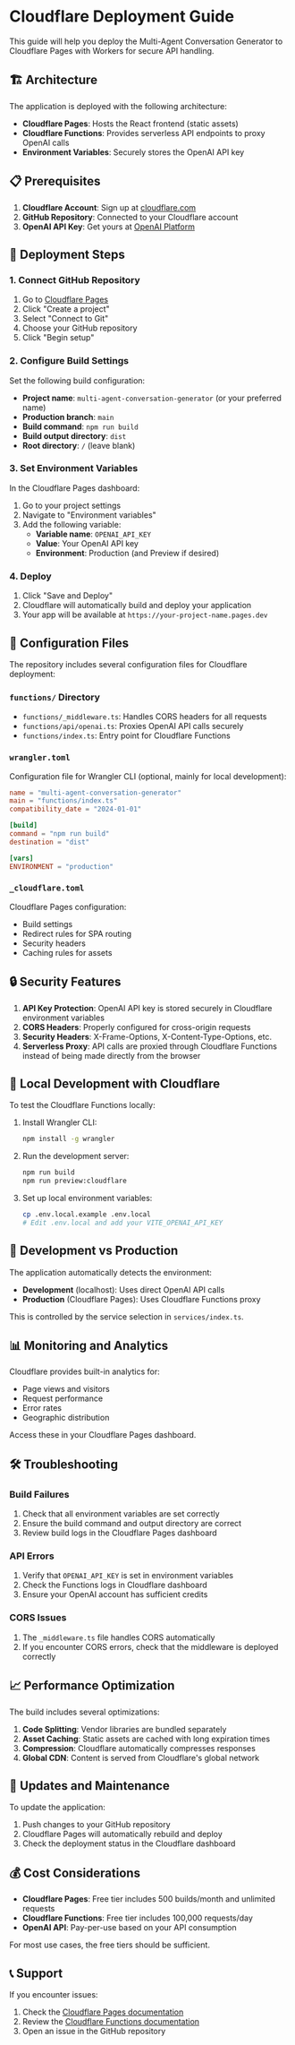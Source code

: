 # Cloudflare Deployment Guide

This guide will help you deploy the Multi-Agent Conversation Generator to Cloudflare Pages with Workers for secure API handling.

## 🏗️ Architecture

The application is deployed with the following architecture:

- **Cloudflare Pages**: Hosts the React frontend (static assets)
- **Cloudflare Functions**: Provides serverless API endpoints to proxy OpenAI calls
- **Environment Variables**: Securely stores the OpenAI API key

## 📋 Prerequisites

1. **Cloudflare Account**: Sign up at [cloudflare.com](https://cloudflare.com)
2. **GitHub Repository**: Connected to your Cloudflare account
3. **OpenAI API Key**: Get yours at [OpenAI Platform](https://platform.openai.com/account/api-keys)

## 🚀 Deployment Steps

### 1. Connect GitHub Repository

1. Go to [Cloudflare Pages](https://pages.cloudflare.com/)
2. Click "Create a project"
3. Select "Connect to Git"
4. Choose your GitHub repository
5. Click "Begin setup"

### 2. Configure Build Settings

Set the following build configuration:

- **Project name**: `multi-agent-conversation-generator` (or your preferred name)
- **Production branch**: `main`
- **Build command**: `npm run build`
- **Build output directory**: `dist`
- **Root directory**: `/` (leave blank)

### 3. Set Environment Variables

In the Cloudflare Pages dashboard:

1. Go to your project settings
2. Navigate to "Environment variables"
3. Add the following variable:
   - **Variable name**: `OPENAI_API_KEY`
   - **Value**: Your OpenAI API key
   - **Environment**: Production (and Preview if desired)

### 4. Deploy

1. Click "Save and Deploy"
2. Cloudflare will automatically build and deploy your application
3. Your app will be available at `https://your-project-name.pages.dev`

## 🔧 Configuration Files

The repository includes several configuration files for Cloudflare deployment:

### `functions/` Directory

- `functions/_middleware.ts`: Handles CORS headers for all requests
- `functions/api/openai.ts`: Proxies OpenAI API calls securely
- `functions/index.ts`: Entry point for Cloudflare Functions

### `wrangler.toml`

Configuration file for Wrangler CLI (optional, mainly for local development):

```toml
name = "multi-agent-conversation-generator"
main = "functions/index.ts"
compatibility_date = "2024-01-01"

[build]
command = "npm run build"
destination = "dist"

[vars]
ENVIRONMENT = "production"
```

### `_cloudflare.toml`

Cloudflare Pages configuration:

- Build settings
- Redirect rules for SPA routing
- Security headers
- Caching rules for assets

## 🔒 Security Features

1. **API Key Protection**: OpenAI API key is stored securely in Cloudflare environment variables
2. **CORS Headers**: Properly configured for cross-origin requests
3. **Security Headers**: X-Frame-Options, X-Content-Type-Options, etc.
4. **Serverless Proxy**: API calls are proxied through Cloudflare Functions instead of being made directly from the browser

## 🧪 Local Development with Cloudflare

To test the Cloudflare Functions locally:

1. Install Wrangler CLI:
   ```bash
   npm install -g wrangler
   ```

2. Run the development server:
   ```bash
   npm run build
   npm run preview:cloudflare
   ```

3. Set up local environment variables:
   ```bash
   cp .env.local.example .env.local
   # Edit .env.local and add your VITE_OPENAI_API_KEY
   ```

## 🔄 Development vs Production

The application automatically detects the environment:

- **Development** (localhost): Uses direct OpenAI API calls
- **Production** (Cloudflare Pages): Uses Cloudflare Functions proxy

This is controlled by the service selection in `services/index.ts`.

## 📊 Monitoring and Analytics

Cloudflare provides built-in analytics for:

- Page views and visitors
- Request performance
- Error rates
- Geographic distribution

Access these in your Cloudflare Pages dashboard.

## 🛠️ Troubleshooting

### Build Failures

1. Check that all environment variables are set correctly
2. Ensure the build command and output directory are correct
3. Review build logs in the Cloudflare Pages dashboard

### API Errors

1. Verify that `OPENAI_API_KEY` is set in environment variables
2. Check the Functions logs in Cloudflare dashboard
3. Ensure your OpenAI account has sufficient credits

### CORS Issues

1. The `_middleware.ts` file handles CORS automatically
2. If you encounter CORS errors, check that the middleware is deployed correctly

## 📈 Performance Optimization

The build includes several optimizations:

1. **Code Splitting**: Vendor libraries are bundled separately
2. **Asset Caching**: Static assets are cached with long expiration times
3. **Compression**: Cloudflare automatically compresses responses
4. **Global CDN**: Content is served from Cloudflare's global network

## 🔄 Updates and Maintenance

To update the application:

1. Push changes to your GitHub repository
2. Cloudflare Pages will automatically rebuild and deploy
3. Check the deployment status in the Cloudflare dashboard

## 💰 Cost Considerations

- **Cloudflare Pages**: Free tier includes 500 builds/month and unlimited requests
- **Cloudflare Functions**: Free tier includes 100,000 requests/day
- **OpenAI API**: Pay-per-use based on your API consumption

For most use cases, the free tiers should be sufficient.

## 📞 Support

If you encounter issues:

1. Check the [Cloudflare Pages documentation](https://developers.cloudflare.com/pages/)
2. Review the [Cloudflare Functions documentation](https://developers.cloudflare.com/pages/platform/functions/)
3. Open an issue in the GitHub repository